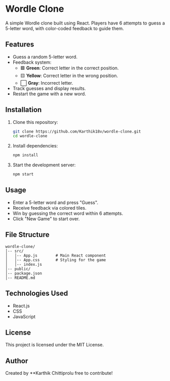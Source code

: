 # Wordle Clone

A simple Wordle clone built using React. Players have 6 attempts to guess a 5-letter word, with color-coded feedback to guide them.

## Features
- Guess a random 5-letter word.
- Feedback system:
  - 🟩 **Green**: Correct letter in the correct position.
  - 🟨 **Yellow**: Correct letter in the wrong position.
  - ⬜ **Gray**: Incorrect letter.
- Track guesses and display results.
- Restart the game with a new word.

## Installation

1. Clone this repository:
   ```sh
   git clone https://github.com/Karthik18v/wordle-clone.git
   cd wordle-clone
   ```
2. Install dependencies:
   ```sh
   npm install
   ```
3. Start the development server:
   ```sh
   npm start
   ```

## Usage
- Enter a 5-letter word and press "Guess".
- Receive feedback via colored tiles.
- Win by guessing the correct word within 6 attempts.
- Click "New Game" to start over.

## File Structure
```
wordle-clone/
│-- src/
│   │-- App.js        # Main React component
│   │-- App.css       # Styling for the game
│   │-- index.js      
│-- public/
│-- package.json
│-- README.md
```

## Technologies Used
- React.js
- CSS
- JavaScript

## License
This project is licensed under the MIT License.

## Author
Created by **Karthik Chittiprolu free to contribute!

